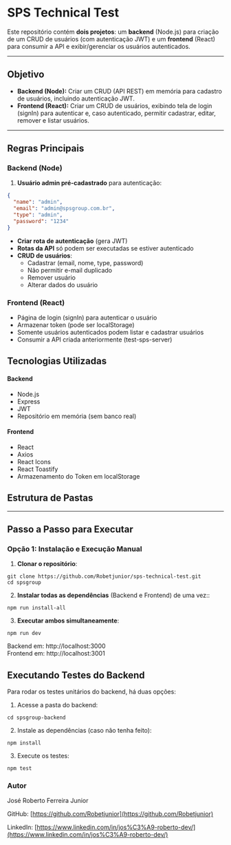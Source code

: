 # SPS Technical Test

Este repositório contém **dois projetos**: um **backend** (Node.js) para criação de um CRUD de usuários (com autenticação JWT) e um **frontend** (React) para consumir a API e exibir/gerenciar os usuários autenticados.

---

## Objetivo

- **Backend (Node):** Criar um CRUD (API REST) em memória para cadastro de usuários, incluindo autenticação JWT.  
- **Frontend (React):** Criar um CRUD de usuários, exibindo tela de login (signIn) para autenticar e, caso autenticado, permitir cadastrar, editar, remover e listar usuários.

---

## Regras Principais

### **Backend (Node)**

1. **Usuário admin pré-cadastrado** para autenticação:
```json
{
  "name": "admin",
  "email": "admin@spsgroup.com.br",
  "type": "admin",
  "password": "1234"
}
```

- **Criar rota de autenticação** (gera JWT)
- **Rotas da API** só podem ser executadas se estiver autenticado
- **CRUD de usuários**:
  - Cadastrar (email, nome, type, password)
  - Não permitir e-mail duplicado
  - Remover usuário
  - Alterar dados do usuário

### **Frontend (React)**
- Página de login (signIn) para autenticar o usuário
- Armazenar token (pode ser localStorage)
- Somente usuários autenticados podem listar e cadastrar usuários
- Consumir a API criada anteriormente (test-sps-server)

## Tecnologias Utilizadas

#### **Backend**
- Node.js  
- Express  
- JWT  
- Repositório em memória (sem banco real)

#### **Frontend**
- React  
- Axios  
- React Icons  
- React Toastify  
- Armazenamento do Token em localStorage

## Estrutura de Pastas


---

## Passo a Passo para Executar

### Opção 1: Instalação e Execução Manual

1. **Clonar o repositório**:
```
git clone https://github.com/Robetjunior/sps-technical-test.git 
cd spsgroup
```

2. **Instalar todas as dependências** (Backend e Frontend) de uma vez::

```
npm run install-all
```


3. **Executar ambos simultaneamente**:
```
npm run dev
```

Backend em: http://localhost:3000  
Frontend em: http://localhost:3001

## Executando Testes do Backend

Para rodar os testes unitários do backend, há duas opções:

1. Acesse a pasta do backend:
```
cd spsgroup-backend
```

2. Instale as dependências (caso não tenha feito):
```
npm install
```

3. Execute os testes:
```
npm test
```

### Autor
José Roberto Ferreira Junior

GitHub: [https://github.com/Robetjunior](https://github.com/Robetjunior)

LinkedIn: [https://www.linkedin.com/in/jos%C3%A9-roberto-dev/](https://www.linkedin.com/in/jos%C3%A9-roberto-dev/)